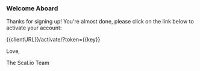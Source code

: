 ### Welcome Aboard

Thanks for signing up! You're almost done, please click on the link below to activate your account:

{{clientURL}}/activate/?token={{key}}


Love,

The Scal.io Team
